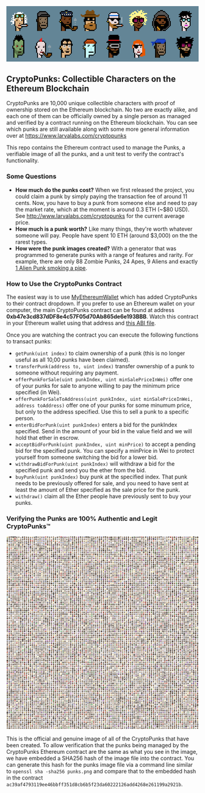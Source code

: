 ![CryptoPunks](/punk-variety.png)

## CryptoPunks: Collectible Characters on the Ethereum Blockchain

CryptoPunks are 10,000 unique collectible characters with proof of ownership stored on the Ethereum blockchain. No two are exactly alike, and each one of them can be officially owned by a single person as managed and verified by a contract running on the Ethereum blockchain. You can see which punks are still available along with some more general information over at https://www.larvalabs.com/cryptopunks

This repo contains the Ethereum contract used to manage the Punks, a verifiable image of all the punks, and a unit test to verify the contract's functionality.

### Some Questions

* **How much do the punks cost?** When we first released the project, you could claim a punk by simply paying the transaction fee of around 11 cents. Now, you have to buy a punk from someone else and need to pay the market rate, which at the moment is around 0.3 ETH (~$80 USD). See http://www.larvalabs.com/cryptopunks for the current average price.
* **How much is a punk worth?** Like many things, they're worth whatever someone will pay. People have spent 10 ETH (around $3,000) on the the rarest types.
* **How were the punk images created?** With a generator that was programmed to generate punks with a range of features and rarity. For example, there are only 88 Zombie Punks, 24 Apes, 9 Aliens and exactly [1 Alien Punk smoking a pipe](https://www.larvalabs.com/cryptopunks/details/7804).

### How to Use the CryptoPunks Contract

The easiest way is to use [MyEthereumWallet](https://www.myetherwallet.com/#contracts) which has added CryptoPunks to their contract dropdown. If you prefer to use an Ethereum wallet on your computer, the main CryptoPunks contract can be found at address **0xb47e3cd837dDF8e4c57F05d70Ab865de6e193BBB**. Watch this contract in your Ethereum wallet using that address and [this ABI file](/compiled/CryptoPunksMarket.abi).

Once you are watching the contract you can execute the following functions to transact punks:

* ```getPunk(uint index)``` to claim ownership of a punk (this is no longer useful as all 10,00 punks have been claimed).
* ```transferPunk(address to, uint index)``` transfer ownership of a punk to someone without requiring any payment.
* ```offerPunkForSale(uint punkIndex, uint minSalePriceInWei)``` offer one of your punks for sale to anyone willing to pay the minimum price specified (in Wei).
* ```offerPunkForSaleToAddress(uint punkIndex, uint minSalePriceInWei, address toAddress)``` offer one of your punks for some minumum price, but only to the address specified. Use this to sell a punk to a specific person.
* ```enterBidForPunk(uint punkIndex)``` enters a bid for the punkIndex specified. Send in the amount of your bid in the value field and we will hold that ether in escrow.
* ```acceptBidForPunk(uint punkIndex, uint minPrice)``` to accept a pending bid for the specified punk. You can specify a minPrice in Wei to protect yourself from someone switching the bid for a lower bid.
* ```withdrawBidForPunk(uint punkIndex)``` will withdraw a bid for the specified punk and send you the ether from the bid.
* ```buyPunk(uint punkIndex)``` buy punk at the specified index. That punk needs to be previously offered for sale, and you need to have sent at least the amount of Ether specified as the sale price for the punk.
* ```withdraw()``` claim all the Ether people have previously sent to buy your punks.

### Verifying the Punks are 100% Authentic and Legit CryptoPunks™

![All the CryptoPunks](/punks.png)

This is the official and genuine image of all of the CryptoPunks that have been created. To allow verification that the punks being managed by the CryptoPunks Ethereum contract are the same as what you see in the image, we have embedded a SHA256 hash of the image file into the contract. You can generate this hash for the punks image file via a command line similar to ```openssl sha -sha256 punks.png``` and compare that to the embedded hash in the contract ```ac39af4793119ee46bbff351d8cb6b5f23da60222126add4268e261199a2921b```.

